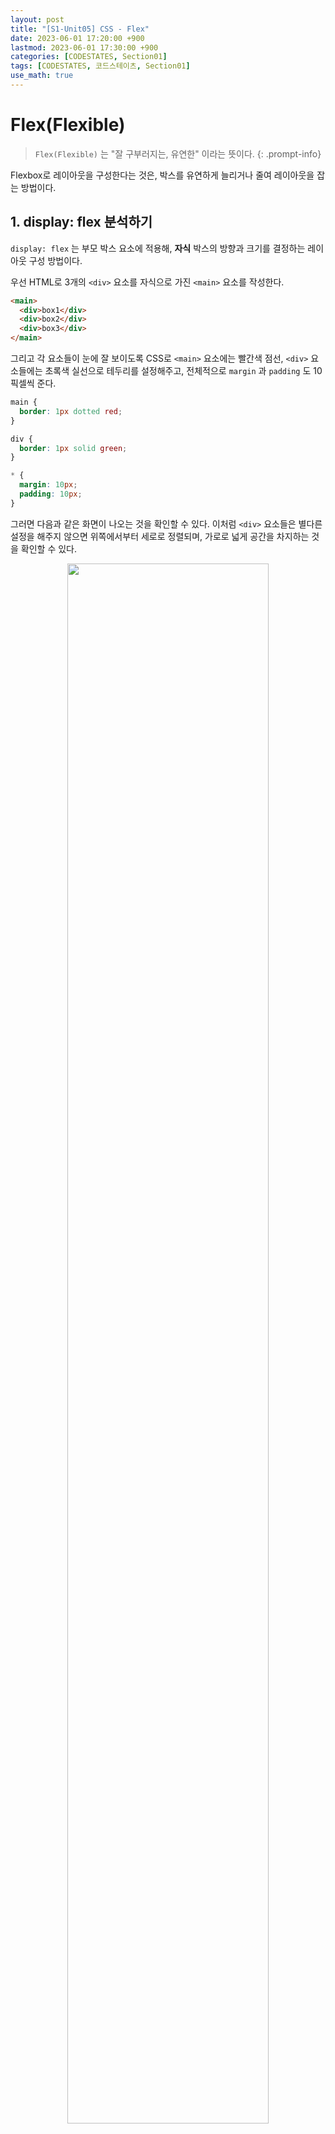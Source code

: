 ```yaml
---
layout: post
title: "[S1-Unit05] CSS - Flex"
date: 2023-06-01 17:20:00 +900
lastmod: 2023-06-01 17:30:00 +900
categories: [CODESTATES, Section01]
tags: [CODESTATES, 코드스테이츠, Section01]
use_math: true
---
```


# Flex(Flexible)
> `Flex(Flexible)` 는 "잘 구부러지는, 유연한" 이라는 뜻이다.
{: .prompt-info} 

Flexbox로 레이아웃을 구성한다는 것은, 박스를 유연하게 늘리거나 줄여 레이아웃을 잡는 방법이다.


## 1. display: flex 분석하기

`display: flex` 는 부모 박스 요소에 적용해, **자식** 박스의 방향과 크기를 결정하는 레이아웃 구성 방법이다.

우선 HTML로 3개의 `<div>` 요소를 자식으로 가진 `<main>` 요소를 작성한다.

```html
<main>
  <div>box1</div>
  <div>box2</div>
  <div>box3</div>
</main>
```

그리고 각 요소들이 눈에 잘 보이도록 CSS로 `<main>` 요소에는 빨간색 점선, `<div>` 요소들에는 초록색 실선으로 테두리를 설정해주고, 전체적으로 `margin` 과 `padding` 도 10픽셀씩 준다.

```css
main {
  border: 1px dotted red;
}

div {
  border: 1px solid green;
}

* {
  margin: 10px;
  padding: 10px;
}
```

그러면 다음과 같은 화면이 나오는 것을 확인할 수 있다. 이처럼 `<div>` 요소들은 별다른 설정을 해주지 않으면 위쪽에서부터 세로로 정렬되며, 가로로 넓게 공간을 차지하는 것을 확인할 수 있다.

<center>
  <img src="https://github.com/sineTlsl/sineTlsl.github.io/assets/97720335/b831bf70-02bc-4bbf-875b-c1ea2de1d11c" width="80%" />
</center>

이 상태에서 `<main>` 요소에 `display: flex` 속성을 적용하면, `<div>` 요소들이 왼쪽부터 가로로 정렬된 것과 내용만큼의 공간을 차지하는 것을 확인할 수 있다.

<center>
  <img src="https://github.com/sineTlsl/sineTlsl.github.io/assets/97720335/7b9a9907-d315-440c-9018-f4c2a04dccec" width="80%" />
</center>

이처럼 Flexbox 속성들을 활용하면 요소의 **정렬**, 요소가 **차지하는 공간**을 설정할 수 있다.

<br>

## 2. 부모 요소에 적용해야하는 Flexbox 속성들
### flex-direction: 정렬 축 정하기
`flex-direction` 속성은 부모 요소에 설정해주는 속성으로, 자식 요소들을 정렬할 정렬 축을 정한다. 아무 설정도 해주지 않으면 **기본적으로 가로 정렬**을 한다.

<center>
  <img src="https://github.com/sineTlsl/sineTlsl.github.io/assets/97720335/1f03130d-2704-4ae0-8944-52a0403edf19" width="80%" />
</center>

### flex-wrap: 줄 바꿈 설정하기
`flex-wrap` 속성은 하위 요소들의 크기가 상위 요소의 크기를 넘으면 자동 줄 바꿈을 할 것인지 정한다. 설정해주지 않으면 **줄 바꿈을 하지 않는다.**

<center>
  <img src="https://github.com/sineTlsl/sineTlsl.github.io/assets/97720335/f646d78d-947d-44ea-93e5-9cf313e29a90" width="80%" />
</center>

### justify-content: 축 수평 방향 정렬
`justify-content` 속성은 자식 요소들을 축의 수평 방향으로 어떻게 정렬할 것인지 정한다. 요소들이 가로로 정렬되어 있다면 가로 방향으로 어떻게 정렬할 것인지, 세로로 정렬되어 있다면 세로 방향으론 어떻게 정렬할 것인지 정하는 속성이다.

<center>
  <img src="https://github.com/sineTlsl/sineTlsl.github.io/assets/97720335/e23c57a3-116b-4a04-bfdd-677712d5b67f" width="80%" />
</center>

주요 속성값으로는 `flex-start`, `flex-end`, `center`, `space-between`, `space-around` 이 있습니다. 각 속성값의 특성이 잘 드러날 수 있도록 자식 요소의 크기를 동일하게 설정해놓았다.

`flex-direction: row` **인 경우**

<center>
  <img src="https://github.com/sineTlsl/sineTlsl.github.io/assets/97720335/87b2ed66-63b0-4b0c-b3d3-e1bac3fde3cf" width="80%" />
</center>

`flex-direction: column` **인 경우**

<center>
  <img src="https://github.com/sineTlsl/sineTlsl.github.io/assets/97720335/00788396-bdad-4e38-8af0-d10125a880b1" width="80%" />
</center>

<br>

### align-items: 축 수직 방향 정렬
`align-items` 속성은 자식 요소들을 축의 수직 방향으로 어떻게 정렬할 것인지 정한다. 요소들이 가로로 정렬되어 있다면 세로 방향으로 어떻게 정렬할 것인지, 세로로 정렬되어 있다면 가로 방향으론 어떻게 정렬할 것인지 정하는 속성이다.

<center>
  <img src="https://github.com/sineTlsl/sineTlsl.github.io/assets/97720335/e8c95de1-fd59-4861-92b7-e96bf0a4bb3e" width="80%" />
</center>

주요 속성값으로는 `stretch`, `flex-start`, `flex-end`, `center`, `baseline` 이 있다. 이번에는 각 속성값의 특징이 명확하게 드러날 수 있도록 자식 요소의 글씨 크기를 각각 다르게 설정해놓았다.

`flex-direction: row` **인 경우**

<center>
  <img src="https://github.com/sineTlsl/sineTlsl.github.io/assets/97720335/9e95889e-2471-4fb5-b1a6-9c834372e38d" width="80%" />
</center>

`flex-direction: column` **인 경우**

<center>
  <img src="https://github.com/sineTlsl/sineTlsl.github.io/assets/97720335/88c271bf-aef7-4227-a6df-64587fe2d243" width="80%" />
</center>

<br>

## 3. 자식 요소에 적용해야 하는 Flexbox 속성
`flex` 속성에는 세 가지 값을 지정해줄 수 있다. 각 값이 의미하는 것은 다음과 같다.

```css
flex:   <grow(팽창 지수)>    <shrink(수축 지수)>    <basis(기본 크기)>
```

`grow(팽창 지수)` 는 요소의 크기가 늘어나야 할 때 얼마나 늘어날 것인지,`shrink(수축 지수)`는 요소의 크기가 줄어들어야 할 때 얼마나 줄어들 것인지, `basis(기본 크기)` 는 늘어나고 줄어드는 것과 상관없이 요소의 기본 크기는 얼마인지를 의미한다.

자식 요소에 `flex` 속성을 따라 설정해주지 않으면 다음과 같은 **기본값**이 적용되며, 왼쪽에서부터 오른쪽으로 콘텐츠의 크기만큼 배치된다.

```css
flex: 0 1 auto;  /* flex: grow shrink basis */
```

꼭 `flex` 속성 안에 세 가지 값을 한 번에 설정해줄 필요 없이, 다음과 가티 각 값을 따로 지정해줄 수 있다.

```css
flex-grow: 0;
flex-shrink: 1;
flex-basis: auto;
```

### grow
`grow(팽창 지수)` 는 요소의 크기가 늘어나야 할 때 **얼마나 늘어날 것인지**를 의미한다고 했다. 

```html
<main>
  <div id="box1" class="box">box1</div>
  <div id="box2" class="box">box2</div>
  <div id="box3" class="box">box3</div>
</main>
```

### shrink
`shrink(수축 지수)` 는 grow와 반대로, 설정한 비율만큼 박스 크기가 작아진다. 비율이 클수록 더 많이 줄어든다. 그러나 `flex-grow` 속성과 `flex-shrink` 속성을 함께 사용하는 일을 추천하지 않는다. 

비율로 레이아웃을 지정할 경우 `flex-grow` 속성 또는 `flex: <grow> 1 auto` 와 같이 `grow` 속성에 변화를 주는 방식을 권장한다. `flex-shrink` 속성은 `width` 나 `flex-basis` 속성에 따른 비율이므로 실제 크기를 에측하기가 어렵기 때문이다. 

`flex-grow` **속성으로 비율을 변경하는 경우,** `flex-shrink` **속성은 기본값인 1로 두어도 무방하다.**

### basis
`basis(기본 크기)` 는 자식 박스가 `flex-grow` 나 `flex-shrink` 에 의해 늘어나거나 줄어들기 전에 가지는 기본 크기다. `flex-grow` 가 0일 때, `basis` 크기를 지정하면 그 크기는 유지된다.

`grow` 는 0 : 1 : 1로 설정하고, box1에 `flex-basis: 50px` 로 설정했을 때, box1의 크기는 늘어나거나 줄어들지 않고 50px을 유지하는 것을 확인할 수 있다.

<br>

## 참고
- `width` 와 `flex-basis` 를 동시에 적용하는 경우, `flex-basis` 가 우선된다.
- 콘텐츠가 많아 자식 박스가 넘치는 경우, `width` 가 정확한 크기를 보장하지 않는다.
- (`flex-basis` 를 사용하지 않는다면) 콘텐츠가 많아 자식 박스가 넘치는 경우를 대비해 `width` 대신 `max-width` 를 사용할 수 있다.

<br>

**Reference**

[CODESTATES (SEB_FE_43)](https://www.codestates.com/)